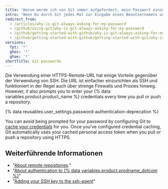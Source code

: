 ```yaml
---
title: 'Warum werde ich von Git immer aufgefordert, mein Passwort einzugeben?'
intro: 'Wenn Du durch Git jedes Mal zur Eingabe eines Benutzernamens und Passworts aufgefordert wirst, wenn Du versuchst, mit GitHub zu interagieren, verwendest Du wahrscheinlich die HTTPS-Klon-URL für Dein Repository.'
redirect_from:
  - /articles/why-is-git-always-asking-for-my-password
  - /github/using-git/why-is-git-always-asking-for-my-password
  - /github/getting-started-with-github/why-is-git-always-asking-for-my-password
  - /github/getting-started-with-github/getting-started-with-git/why-is-git-always-asking-for-my-password
versions:
  fpt: '*'
  ghes: '*'
  ghae: '*'
shortTitle: Git passwords
---
```


Die Verwendung einer HTTPS-Remote-URL hat einige Vorteile gegenüber der Verwendung von SSH. Die URL ist einfacher einzurichten als SSH und funktioniert in der Regel auch über strenge Firewalls und Proxies hinweg. However, it also prompts you to enter your {% data variables.product.product_name %} credentials every time you pull or push a repository.

{% data reusables.user_settings.password-authentication-deprecation %}

You can avoid being prompted for your password by configuring Git to [cache your credentials](/github/getting-started-with-github/caching-your-github-credentials-in-git) for you. Once you've configured credential caching, Git automatically uses your cached personal access token when you pull or push a repository using HTTPS.

## Weiterführende Informationen

- "[About remote repositories](/github/getting-started-with-github/about-remote-repositories)."
- "[About authentication to {% data variables.product.prodname_dotcom %}](/github/authenticating-to-github/about-authentication-to-github)"
- "[Adding your SSH key to the ssh-agent](/github/authenticating-to-github/generating-a-new-ssh-key-and-adding-it-to-the-ssh-agent#adding-your-ssh-key-to-the-ssh-agent)"
